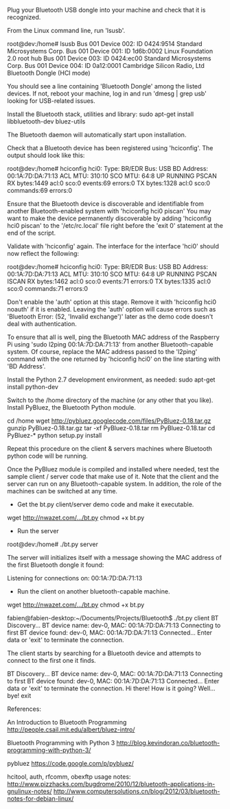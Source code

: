 Plug your Bluetooth USB dongle into your machine and check that it is recognized.

From the Linux command line, run 'lsusb'.

root@dev:/home# lsusb
Bus 001 Device 002: ID 0424:9514 Standard Microsystems Corp. 
Bus 001 Device 001: ID 1d6b:0002 Linux Foundation 2.0 root hub
Bus 001 Device 003: ID 0424:ec00 Standard Microsystems Corp. 
Bus 001 Device 004: ID 0a12:0001 Cambridge Silicon Radio, Ltd Bluetooth Dongle (HCI mode)

You should see a line containing 'Bluetooth Dongle' among the listed devices.
If not, reboot your machine, log in and run 'dmesg | grep usb' looking for USB-related issues.

Install the Bluetooth stack, utilities and library:
sudo apt-get install libbluetooth-dev bluez-utils

The Bluetooth daemon will automatically start upon installation.

Check that a Bluetooth device has been registered using 'hciconfig'.
The output should look like this:

root@dev:/home# hciconfig
hci0:	Type: BR/EDR  Bus: USB
	BD Address: 00:1A:7D:DA:71:13  ACL MTU: 310:10  SCO MTU: 64:8
	UP RUNNING PSCAN 
	RX bytes:1449 acl:0 sco:0 events:69 errors:0
	TX bytes:1328 acl:0 sco:0 commands:69 errors:0


Ensure that the Bluetooth device is discoverable and identifiable from another Bluetooth-enabled system with 'hciconfig hci0 piscan'
You may want to make the device permanently discoverable by adding 'hciconfig hci0 piscan' to the '/etc/rc.local' file right before the 'exit 0' statement at the end of the script. 

Validate with 'hciconfig' again. The interface for the interface 'hci0' should now reflect the following:

root@dev:/home# hciconfig
hci0:	Type: BR/EDR  Bus: USB
	BD Address: 00:1A:7D:DA:71:13  ACL MTU: 310:10  SCO MTU: 64:8
	UP RUNNING PSCAN ISCAN 
	RX bytes:1462 acl:0 sco:0 events:71 errors:0
	TX bytes:1335 acl:0 sco:0 commands:71 errors:0


Don't enable the 'auth' option at this stage. Remove it with 'hciconfig hci0 noauth' if it is enabled.
Leaving the 'auth' option will cause errors such as 'Bluetooth Error: (52, 'Invalid exchange')' later as the demo code doesn't deal with authentication.

To ensure that all is well, ping the Bluetooth MAC address of the Raspberry Pi using 'sudo l2ping 00:1A:7D:DA:71:13' from another Bluetooth-capable system.
Of course, replace the MAC address passed to the 'l2ping' command with the one returned by 'hciconfig hci0' on the line starting with 'BD Address'.

Install the Python 2.7 development environment, as needed:
sudo apt-get install python-dev

Switch to the /home directory of the machine (or any other that you like).
Install PyBluez, the Bluetooth Python module.
  
cd /home
wget http://pybluez.googlecode.com/files/PyBluez-0.18.tar.gz
gunzip PyBluez-0.18.tar.gz
tar -xf PyBluez-0.18.tar
rm PyBluez-0.18.tar
cd PyBluez-*
python setup.py install

Repeat this procedure on the client & servers machines where Bluetooth python code will be running.

Once the PyBluez module is compiled and installed where needed, test the sample client / server code that make use of it.
Note that the client and the server can run on any Bluetooth-capable system.
In addition, the role of the machines can be switched at any time.

* Get the bt.py client/server demo code and make it executable.

wget http://nwazet.com/.../bt.py
chmod +x bt.py

* Run the server

root@dev:/home# ./bt.py server

The server will initializes itself with a message showing the MAC address of the first Bluetooth dongle it found:

Listening for connections on: 00:1A:7D:DA:71:13

* Run the client on another bluetooth-capable machine.

wget http://nwazet.com/.../bt.py
chmod +x bt.py

fabien@fabien-desktop:~/Documents/Projects/Bluetooth$ ./bt.py client
BT Discovery...
BT device name: dev-0, MAC: 00:1A:7D:DA:71:13
Connecting to first BT device found: dev-0, MAC: 00:1A:7D:DA:71:13
Connected... Enter data or 'exit' to terminate the connection.

The client starts by searching for a Bluetooth device and attempts to connect to the first one it finds.


BT Discovery...
BT device name: dev-0, MAC: 00:1A:7D:DA:71:13
Connecting to first BT device found: dev-0, MAC: 00:1A:7D:DA:71:13
Connected... Enter data or 'exit' to terminate the connection.
Hi there!
How is it going?
Well... bye!
exit

References:

An Introduction to Bluetooth Programming
http://people.csail.mit.edu/albert/bluez-intro/

Bluetooth Programming with Python 3
http://blog.kevindoran.co/bluetooth-programming-with-python-3/

pybluez
https://code.google.com/p/pybluez/

hcitool, auth, rfcomm, obexftp usage notes:
http://www.pizzhacks.com/bugdrome/2010/12/bluetooth-applications-in-gnulinux-notes/
http://www.computersolutions.cn/blog/2012/03/bluetooth-notes-for-debian-linux/


